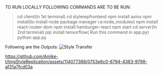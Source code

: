 TO RUN LOCALLY FOLLOWING COMMANDS ARE TO BE RUN:
>cd client(In 1st terminal)
>cd stylerepfrontend
>npm install axios
>npm install(to install node package manager i.e:node_modules)
>npm install react-router-dom
>npm install hamburger-react
>npm start
>cd server(In 2nd terminal)
>pip install tensorflow( Run this command in app.py)
>python app.py

Following are the Outputs:
![Style Transfer](https://github.com/Aniike-t/ImgStyleReplication/assets/114077388/840d720f-3286-4d28-a205-3274525f7993)


https://github.com/Aniike-t/ImgStyleReplication/assets/114077388/0753e6c0-6794-4383-9798-af31a7fcd03a

